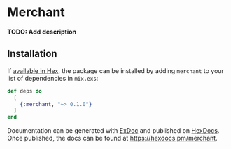 # Merchant

**TODO: Add description**

## Installation

If [available in Hex](https://hex.pm/docs/publish), the package can be installed
by adding `merchant` to your list of dependencies in `mix.exs`:

```elixir
def deps do
  [
    {:merchant, "~> 0.1.0"}
  ]
end
```

Documentation can be generated with [ExDoc](https://github.com/elixir-lang/ex_doc)
and published on [HexDocs](https://hexdocs.pm). Once published, the docs can
be found at <https://hexdocs.pm/merchant>.

